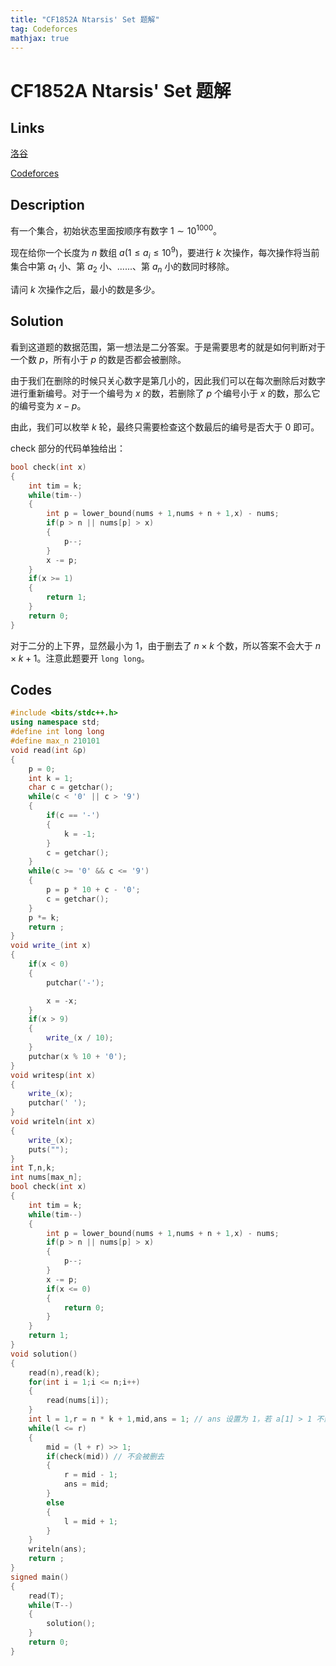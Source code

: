 ```yaml
---
title: "CF1852A Ntarsis' Set 题解"
tag: Codeforces
mathjax: true
---
```


# CF1852A Ntarsis' Set 题解

<!-- more -->


## Links

[洛谷](https://www.luogu.com.cn/problem/CF1852A)

[Codeforces](https://codeforces.com/problemset/problem/1852/A)

## Description

有一个集合，初始状态里面按顺序有数字 $1 \sim 10^{1000}$。

现在给你一个长度为 $n$ 数组 $a (1\leq a_i \leq 10^9 )$，要进行 $k$ 次操作，每次操作将当前集合中第 $a_1$ 小、第 $a_2$ 小、......、第 $a_n$ 小的数同时移除。

请问 $k$ 次操作之后，最小的数是多少。

## Solution

看到这道题的数据范围，第一想法是二分答案。于是需要思考的就是如何判断对于一个数 $p$，所有小于 $p$ 的数是否都会被删除。

由于我们在删除的时候只关心数字是第几小的，因此我们可以在每次删除后对数字进行重新编号。对于一个编号为 $x$ 的数，若删除了 $p$ 个编号小于 $x$ 的数，那么它的编号变为 $x - p$。

由此，我们可以枚举 $k$ 轮，最终只需要检查这个数最后的编号是否大于 $0$ 即可。

check 部分的代码单独给出：

```cpp
bool check(int x)
{
    int tim = k;
    while(tim--)
    {
        int p = lower_bound(nums + 1,nums + n + 1,x) - nums;
        if(p > n || nums[p] > x)
        {
            p--;
        }
        x -= p;
    }
    if(x >= 1)
    {
        return 1;
    }
    return 0;
}
```

对于二分的上下界，显然最小为 $1$，由于删去了 $n \times k$ 个数，所以答案不会大于 $n \times k + 1$。注意此题要开 `long long`。

## Codes

```cpp
#include <bits/stdc++.h>
using namespace std;
#define int long long
#define max_n 210101
void read(int &p)
{
    p = 0;
    int k = 1;
    char c = getchar();
    while(c < '0' || c > '9')
    {
        if(c == '-')
        {
            k = -1;
        }
        c = getchar();
    }
    while(c >= '0' && c <= '9')
    {
        p = p * 10 + c - '0';
        c = getchar();
    }
    p *= k;
    return ;
}
void write_(int x)
{
    if(x < 0)
    {
        putchar('-');

        x = -x;
    }
    if(x > 9)
    {
        write_(x / 10);
    }
    putchar(x % 10 + '0');
}
void writesp(int x)
{
    write_(x);
    putchar(' ');
}
void writeln(int x)
{
    write_(x);
    puts("");
}
int T,n,k;
int nums[max_n];
bool check(int x)
{
    int tim = k;
    while(tim--)
    {
        int p = lower_bound(nums + 1,nums + n + 1,x) - nums;
        if(p > n || nums[p] > x)
        {
            p--;
        }
        x -= p;
        if(x <= 0)
        {
            return 0;
        }
    }
    return 1;
}
void solution()
{
    read(n),read(k);
    for(int i = 1;i <= n;i++)
    {
        read(nums[i]);
    }
    int l = 1,r = n * k + 1,mid,ans = 1; // ans 设置为 1，若 a[1] > 1 不影响
    while(l <= r)
    {
        mid = (l + r) >> 1;
        if(check(mid)) // 不会被删去
        {
            r = mid - 1;
            ans = mid;
        }
        else
        {
            l = mid + 1;
        }
    }
    writeln(ans);
    return ;
}
signed main()
{
    read(T);
    while(T--)
    {
        solution();
    }
    return 0;
}
```
